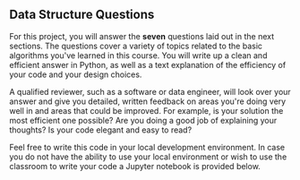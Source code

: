 Data Structure Questions
------------------------

For this project, you will answer the **seven** questions laid out in the next sections. The questions cover a variety of topics related to the basic algorithms you've learned in this course. You will write up a clean and efficient answer in Python, as well as a text explanation of the efficiency of your code and your design choices.

A qualified reviewer, such as a software or data engineer, will look over your answer and give you detailed, written feedback on areas you're doing very well in and areas that could be improved. For example, is your solution the most efficient one possible? Are you doing a good job of explaining your thoughts? Is your code elegant and easy to read?

Feel free to write this code in your local development environment. In case you do not have the ability to use your local environment or wish to use the classroom to write your code a Jupyter notebook is provided below.
